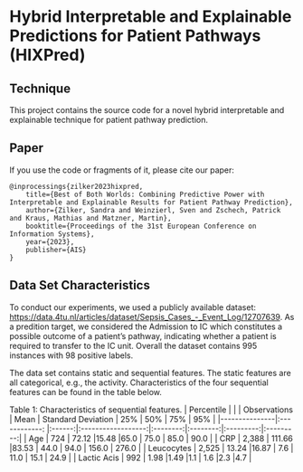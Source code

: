 #  Hybrid Interpretable and Explainable Predictions for Patient Pathways (HIXPred)
## Technique
This project contains the source code for a novel hybrid interpretable and explainable technique for patient pathway prediction.

## Paper
If you use the code or fragments of it, please cite our paper:

```
@inprocessings{zilker2023hixpred,
    title={Best of Both Worlds: Combining Predictive Power with Interpretable and Explainable Results for Patient Pathway Prediction},
    author={Zilker, Sandra and Weinzierl, Sven and Zschech, Patrick and Kraus, Mathias and Matzner, Martin},
    booktitle={Proceedings of the 31st European Conference on Information Systems},
    year={2023},
    publisher={AIS}
}
```

## Data Set Characteristics

To conduct our experiments, we used a publicly available dataset: https://data.4tu.nl/articles/dataset/Sepsis_Cases_-_Event_Log/12707639.
As a predition target, we considered the Admission to IC which constitutes a possible outcome of a patient’s pathway, indicating whether a patient is required to transfer to the IC unit. Overall the dataset contains 995 instances with 98 positive labels. 

The data set contains static and sequential features. The static features are all categorical, e.g., the activity.
Characteristics of the four sequential features can be found in the table below.

Table 1: Characteristics of sequential features.
                                                              | Percentile                                  |
|               | Observations  | Mean   | Standard Deviation | 25%      |  50%     |  75%      | 95%       | 
|---------------|:------------: |:------:|:------------------:|:--------:|:--------:|:---------:|:---------:|
| Age           | 724           | 72.12  |15.48               |65.0      | 75.0     | 85.0      |  90.0     | 
| CRP           | 2,388         | 111.66 |83.53               | 44.0     | 94.0     | 156.0     | 276.0     |
| Leucocytes    | 2,525         | 13.24  |16.87               | 7.6      | 11.0     | 15.1      | 24.9      |
| Lactic Acis   | 992           | 1.98   |1.49                |1.1       | 1.6      |2.3        |4.7        |
